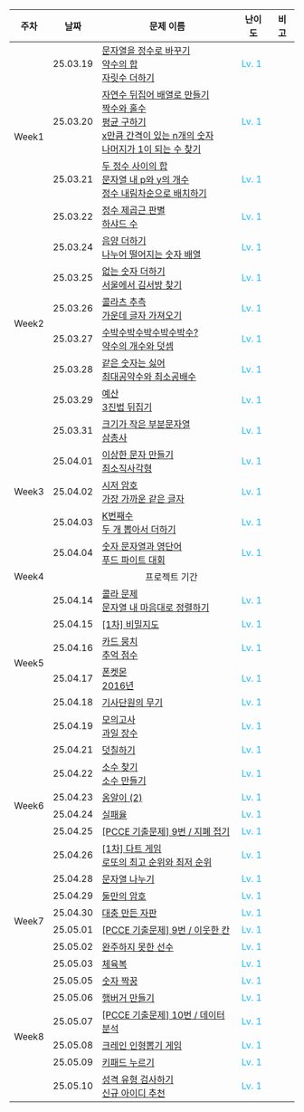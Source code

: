 <table>
  <thead>
    <tr>
      <th>주차</th>
      <th>날짜</th>
      <th>문제 이름</th>
      <th>난이도</th>
      <th>비고</th>
    </tr>
  </thead>
  <tbody>
    <tr>
      <td rowspan="5">Week1</td>
    </tr>
    <tr>
      <td>25.03.19</td>
      <td><a href="https://school.programmers.co.kr/learn/courses/30/lessons/12925">문자열을 정수로 바꾸기</a> <br/> <a href="https://school.programmers.co.kr/learn/courses/30/lessons/12928">약수의 합</a> <br/> <a href="https://school.programmers.co.kr/learn/courses/30/lessons/12931">자릿수 더하기</a></td>
      <td style="color:#19BAFF;">Lv. 1</td>
      <td></td>
    </tr>
    <tr>
      <td>25.03.20</td>
      <td><a href="https://school.programmers.co.kr/learn/courses/30/lessons/12932">자연수 뒤집어 배열로 만들기</a> <br/> <a href="https://school.programmers.co.kr/learn/courses/30/lessons/12937">짝수와 홀수</a> <br/> <a href="https://school.programmers.co.kr/learn/courses/30/lessons/12944">평균 구하기</a> <br/> <a href="https://school.programmers.co.kr/learn/courses/30/lessons/12954">x만큼 간격이 있는 n개의 숫자</a> <br/> <a href="https://school.programmers.co.kr/learn/courses/30/lessons/87389">나머지가 1이 되는 수 찾기</a></td>
      <td style="color:#19BAFF;">Lv. 1</td>
      <td></td>
    </tr>
    <tr>
      <td>25.03.21</td>
      <td><a href="https://school.programmers.co.kr/learn/courses/30/lessons/12912">두 정수 사이의 합</a> <br/> <a href="https://school.programmers.co.kr/learn/courses/30/lessons/12916">문자열 내 p와 y의 개수</a> <br/> <a href="https://school.programmers.co.kr/learn/courses/30/lessons/12933">정수 내림차순으로 배치하기</a></td>
      <td style="color:#19BAFF;">Lv. 1</td>
      <td></td>
    </tr>
    <tr>
      <td>25.03.22</td>
      <td><a href="https://school.programmers.co.kr/learn/courses/30/lessons/12934">정수 제곱근 판별</a> <br/> <a href="https://school.programmers.co.kr/learn/courses/30/lessons/12947">하샤드 수</a></td>
      <td style="color:#19BAFF;">Lv. 1</td>
      <td></td>
    </tr>
    <tr>
      <td rowspan="7">Week2</td>
    </tr>
    <tr>
      <td>25.03.24</td>
      <td><a href="https://school.programmers.co.kr/learn/courses/30/lessons/76501">음양 더하기</a> <br/> <a href="https://school.programmers.co.kr/learn/courses/30/lessons/12910">나누어 떨어지는 숫자 배열</a></td>
      <td style="color:#19BAFF;">Lv. 1</td>
      <td></td>
    </tr>
    <tr>
      <td>25.03.25</td>
      <td><a href="https://school.programmers.co.kr/learn/courses/30/lessons/86051">없는 숫자 더하기</a> <br/> <a href="https://school.programmers.co.kr/learn/courses/30/lessons/12919">서울에서 김서방 찾기</a></td>
      <td style="color:#19BAFF;">Lv. 1</td>
      <td></td>
    </tr>
    <tr>
      <td>25.03.26</td>
      <td><a href="https://school.programmers.co.kr/learn/courses/30/lessons/12943">콜라츠 추측</a> <br/> <a href="https://school.programmers.co.kr/learn/courses/30/lessons/12903">가운데 글자 가져오기</a></td>
      <td style="color:#19BAFF;">Lv. 1</td>
      <td></td>
    </tr>
    <tr>
      <td>25.03.27</td>
      <td><a href="https://school.programmers.co.kr/learn/courses/30/lessons/12922">수박수박수박수박수박수?</a> <br/> <a href="https://school.programmers.co.kr/learn/courses/30/lessons/77884">약수의 개수와 덧셈</a></td>
      <td style="color:#19BAFF;">Lv. 1</td>
      <td></td>
    </tr>
    <tr>
      <td>25.03.28</td>
      <td><a href="https://school.programmers.co.kr/learn/courses/30/lessons/12906">같은 숫자는 싫어</a> <br/> <a href="https://school.programmers.co.kr/learn/courses/30/lessons/12940">최대공약수와 최소공배수</a></td>
      <td style="color:#19BAFF;">Lv. 1</td>
      <td></td>
    </tr>
    <tr>
      <td>25.03.29</td>
      <td><a href="https://school.programmers.co.kr/learn/courses/30/lessons/12982">예산</a> <br/> <a href="https://school.programmers.co.kr/learn/courses/30/lessons/68935">3진법 뒤집기</a></td>
      <td style="color:#19BAFF;">Lv. 1</td>
      <td></td>
    </tr>
    <tr>
      <td rowspan="6">Week3</td>
    </tr>
    <tr>
      <td>25.03.31</td>
      <td><a href="https://school.programmers.co.kr/learn/courses/30/lessons/147355">크기가 작은 부분문자열</a> <br/> <a href="https://school.programmers.co.kr/learn/courses/30/lessons/131705">삼총사</a></td>
      <td style="color:#19BAFF;">Lv. 1</td>
      <td></td>
    </tr>
    <tr>
      <td>25.04.01</td>
      <td><a href="https://school.programmers.co.kr/learn/courses/30/lessons/12930">이상한 문자 만들기</a> <br/> <a href="https://school.programmers.co.kr/learn/courses/30/lessons/86491">최소직사각형</a></td>
      <td style="color:#19BAFF;">Lv. 1</td>
      <td></td>
    </tr>
    <tr>
      <td>25.04.02</td>
      <td><a href="https://school.programmers.co.kr/learn/courses/30/lessons/12926">시저 암호</a> <br/> <a href="https://school.programmers.co.kr/learn/courses/30/lessons/142086">가장 가까운 같은 글자</a></td>
      <td style="color:#19BAFF;">Lv. 1</td>
      <td></td>
    </tr>
    <tr>
      <td>25.04.03</td>
      <td><a href="https://school.programmers.co.kr/learn/courses/30/lessons/42748">K번째수</a> <br/> <a href="https://school.programmers.co.kr/learn/courses/30/lessons/68644">두 개 뽑아서 더하기</a></td>
      <td style="color:#19BAFF;">Lv. 1</td>
      <td></td>
    </tr>
    <tr>
      <td>25.04.04</td>
      <td><a href="https://school.programmers.co.kr/learn/courses/30/lessons/81301">숫자 문자열과 영단어</a> <br/> <a href="https://school.programmers.co.kr/learn/courses/30/lessons/134240">푸드 파이트 대회</a></td>
      <td style="color:#19BAFF;">Lv. 1</td>
      <td></td>
    </tr>
    <tr>
      <td>Week4</td>
      <td colspan="4" align="center">프로젝트 기간</td>
    </tr>
    <tr>
      <td rowspan="7">Week5</td>
    </tr>
    <tr>
      <td>25.04.14</td>
      <td><a href="https://school.programmers.co.kr/learn/courses/30/lessons/132267">콜라 문제</a> <br/> <a href="https://school.programmers.co.kr/learn/courses/30/lessons/12915">문자열 내 마음대로 정렬하기</a></td>
      <td style="color:#19BAFF;">Lv. 1</td>
      <td></td>
    </tr>
    <tr>
      <td>25.04.15</td>
      <td><a href="https://school.programmers.co.kr/learn/courses/30/lessons/17681">[1차] 비밀지도</a></td>
      <td style="color:#19BAFF;">Lv. 1</td>
      <td></td>
    </tr>
    <tr>
      <td>25.04.16</td>
      <td><a href="https://school.programmers.co.kr/learn/courses/30/lessons/159994">카드 뭉치</a> <br/> <a href="https://school.programmers.co.kr/learn/courses/30/lessons/176963">추억 점수</a></td>
      <td style="color:#19BAFF;">Lv. 1</td>
      <td></td>
    </tr>
    <tr>
      <td>25.04.17</td>
      <td><a href="https://school.programmers.co.kr/learn/courses/30/lessons/1845">폰켓몬</a> <br/> <a href="https://school.programmers.co.kr/learn/courses/30/lessons/12901">2016년</a></td>
      <td style="color:#19BAFF;">Lv. 1</td>
      <td></td>
    </tr>
    <tr>
      <td>25.04.18</td>
      <td><a href="https://school.programmers.co.kr/learn/courses/30/lessons/136798">기사단원의 무기</a></td>
      <td style="color:#19BAFF;">Lv. 1</td>
      <td></td>
    </tr>
    <tr>
      <td>25.04.19</td>
      <td><a href="https://school.programmers.co.kr/learn/courses/30/lessons/42840">모의고사</a> <br/> <a href="https://school.programmers.co.kr/learn/courses/30/lessons/135808">과일 장수</a></td>
      <td style="color:#19BAFF;">Lv. 1</td>
      <td></td>
    </tr>
    <tr>
      <td rowspan="7">Week6</td>
    </tr>
    <tr>
      <td>25.04.21</td>
      <td><a href="https://school.programmers.co.kr/learn/courses/30/lessons/161989">덧칠하기</a></td>
      <td style="color:#19BAFF;">Lv. 1</td>
      <td></td>
    </tr>
    <tr>
      <td>25.04.22</td>
      <td><a href="https://school.programmers.co.kr/learn/courses/30/lessons/12921">소수 찾기</a> <br/> <a href="https://school.programmers.co.kr/learn/courses/30/lessons/12977">소수 만들기</a></td>
      <td style="color:#19BAFF;">Lv. 1</td>
      <td></td>
    </tr>
    <tr>
      <td>25.04.23</td>
      <td><a href="https://school.programmers.co.kr/learn/courses/30/lessons/133499">옹알이 (2)</a></td>
      <td style="color:#19BAFF;">Lv. 1</td>
      <td></td>
    </tr>
    <tr>
      <td>25.04.24</td>
      <td><a href="https://school.programmers.co.kr/learn/courses/30/lessons/42889">실패율</a></td>
      <td style="color:#19BAFF;">Lv. 1</td>
      <td></td>
    </tr>
    <tr>
      <td>25.04.25</td>
      <td><a href="https://school.programmers.co.kr/learn/courses/30/lessons/340199">[PCCE 기출문제] 9번 / 지폐 접기</a></td>
      <td style="color:#19BAFF;">Lv. 1</td>
      <td></td>
    </tr>
    <tr>
      <td>25.04.26</td>
      <td><a href="https://school.programmers.co.kr/learn/courses/30/lessons/17682">[1차] 다트 게임</a> <br/> <a href="https://school.programmers.co.kr/learn/courses/30/lessons/77484">로또의 최고 순위와 최저 순위</a></td>
      <td style="color:#19BAFF;">Lv. 1</td>
      <td></td>
    </tr>
    <tr>
      <td rowspan="7">Week7</td>
    </tr>
    <tr>
      <td>25.04.28</td>
      <td><a href="https://school.programmers.co.kr/learn/courses/30/lessons/140108">문자열 나누기</a></td>
      <td style="color:#19BAFF;">Lv. 1</td>
      <td></td>
    </tr>
    <tr>
      <td>25.04.29</td>
      <td><a href="https://school.programmers.co.kr/learn/courses/30/lessons/155652">둘만의 암호</a></td>
      <td style="color:#19BAFF;">Lv. 1</td>
      <td></td>
    </tr>
    <tr>
      <td>25.04.30</td>
      <td><a href="https://school.programmers.co.kr/learn/courses/30/lessons/160586">대충 만든 자판</a></td>
      <td style="color:#19BAFF;">Lv. 1</td>
      <td></td>
    </tr>
    <tr>
      <td>25.05.01</td>
      <td><a href="https://school.programmers.co.kr/learn/courses/30/lessons/250125">[PCCE 기출문제] 9번 / 이웃한 칸</a></td>
      <td style="color:#19BAFF;">Lv. 1</td>
      <td></td>
    </tr>
    <tr>
      <td>25.05.02</td>
      <td><a href="https://school.programmers.co.kr/learn/courses/30/lessons/42576">완주하지 못한 선수</a></td>
      <td style="color:#19BAFF;">Lv. 1</td>
      <td></td>
    </tr>
    <tr>
      <td>25.05.03</td>
      <td><a href="https://school.programmers.co.kr/learn/courses/30/lessons/42862">체육복</a></td>
      <td style="color:#19BAFF;">Lv. 1</td>
      <td></td>
    </tr>
    <tr>
      <td rowspan="7">Week8</td>
    </tr>
    <tr>
      <td>25.05.05</td>
      <td><a href="https://school.programmers.co.kr/learn/courses/30/lessons/131128">숫자 짝꿍</a></td>
      <td style="color:#19BAFF;">Lv. 1</td>
      <td></td>
    </tr>
    <tr>
      <td>25.05.06</td>
      <td><a href="https://school.programmers.co.kr/learn/courses/30/lessons/133502">햄버거 만들기</a></td>
      <td style="color:#19BAFF;">Lv. 1</td>
      <td></td>
    </tr>
    <tr>
      <td>25.05.07</td>
      <td><a href="https://school.programmers.co.kr/learn/courses/30/lessons/250121">[PCCE 기출문제] 10번 / 데이터 분석</a></td>
      <td style="color:#19BAFF;">Lv. 1</td>
      <td></td>
    </tr>
    <tr>
      <td>25.05.08</td>
      <td><a href="https://school.programmers.co.kr/learn/courses/30/lessons/64061">크레인 인형뽑기 게임</a></td>
      <td style="color:#19BAFF;">Lv. 1</td>
      <td></td>
    </tr>
    <tr>
      <td>25.05.09</td>
      <td><a href="https://school.programmers.co.kr/learn/courses/30/lessons/67256">키패드 누르기</a></td>
      <td style="color:#19BAFF;">Lv. 1</td>
      <td></td>
    </tr>
    <tr>
      <td>25.05.10</td>
      <td><a href="https://school.programmers.co.kr/learn/courses/30/lessons/118666">성격 유형 검사하기</a> <br/> <a href="https://school.programmers.co.kr/learn/courses/30/lessons/72410">신규 아이디 추천</a></td>
      <td style="color:#19BAFF;">Lv. 1</td>
      <td></td>
    </tr>
  </tbody>
</table>
